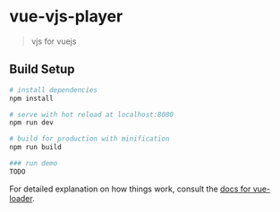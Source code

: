 # vue-vjs-player

> vjs for vuejs

## Build Setup

``` bash
# install dependencies
npm install

# serve with hot reload at localhost:8080
npm run dev

# build for production with minification
npm run build

### run demo
TODO
```

For detailed explanation on how things work, consult the [docs for vue-loader](http://vuejs.github.io/vue-loader).
